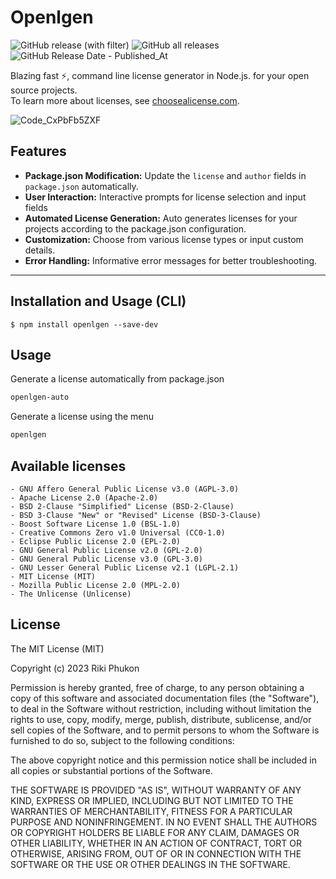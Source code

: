 # Openlgen
![GitHub release (with filter)](https://img.shields.io/github/v/release/phukon/ligen)
![GitHub all releases](https://img.shields.io/github/downloads/phukon/ligen/total)
![GitHub Release Date - Published_At](https://img.shields.io/github/release-date/phukon/ligen)


Blazing fast ⚡, command line license generator in Node.js. for your open source projects.<br/>
To learn more about licenses, see [choosealicense.com](choosealicense.com).

![Code_CxPbFb5ZXF](https://github.com/phukon/ligen/assets/60285613/48a617c9-81fe-4af3-bb50-fc947e89e92b)

## Features

- **Package.json Modification:** Update the `license` and `author` fields in `package.json` automatically.
- **User Interaction:** Interactive prompts for license selection and input fields
- **Automated License Generation:** Auto generates licenses for your projects according to the package.json configuration.
- **Customization:** Choose from various license types or input custom details.
- **Error Handling:** Informative error messages for better troubleshooting.

----------

## Installation and Usage (CLI)

```
$ npm install openlgen --save-dev
```

Usage
--------------

Generate a license automatically from package.json

```bash
openlgen-auto
```
Generate a license using the menu
```bash
openlgen
```

Available licenses
--------------
```
- GNU Affero General Public License v3.0 (AGPL-3.0)
- Apache License 2.0 (Apache-2.0)
- BSD 2-Clause "Simplified" License (BSD-2-Clause)
- BSD 3-Clause "New" or "Revised" License (BSD-3-Clause)
- Boost Software License 1.0 (BSL-1.0)
- Creative Commons Zero v1.0 Universal (CC0-1.0)
- Eclipse Public License 2.0 (EPL-2.0)
- GNU General Public License v2.0 (GPL-2.0)
- GNU General Public License v3.0 (GPL-3.0)
- GNU Lesser General Public License v2.1 (LGPL-2.1)
- MIT License (MIT)
- Mozilla Public License 2.0 (MPL-2.0)
- The Unlicense (Unlicense)
```

License
--------------

The MIT License (MIT)

Copyright (c) 2023 Riki Phukon

Permission is hereby granted, free of charge, to any person obtaining a copy
of this software and associated documentation files (the "Software"), to deal
in the Software without restriction, including without limitation the rights
to use, copy, modify, merge, publish, distribute, sublicense, and/or sell
copies of the Software, and to permit persons to whom the Software is
furnished to do so, subject to the following conditions:

The above copyright notice and this permission notice shall be included in all
copies or substantial portions of the Software.

THE SOFTWARE IS PROVIDED "AS IS", WITHOUT WARRANTY OF ANY KIND, EXPRESS OR
IMPLIED, INCLUDING BUT NOT LIMITED TO THE WARRANTIES OF MERCHANTABILITY,
FITNESS FOR A PARTICULAR PURPOSE AND NONINFRINGEMENT. IN NO EVENT SHALL THE
AUTHORS OR COPYRIGHT HOLDERS BE LIABLE FOR ANY CLAIM, DAMAGES OR OTHER
LIABILITY, WHETHER IN AN ACTION OF CONTRACT, TORT OR OTHERWISE, ARISING FROM,
OUT OF OR IN CONNECTION WITH THE SOFTWARE OR THE USE OR OTHER DEALINGS IN THE
SOFTWARE.
